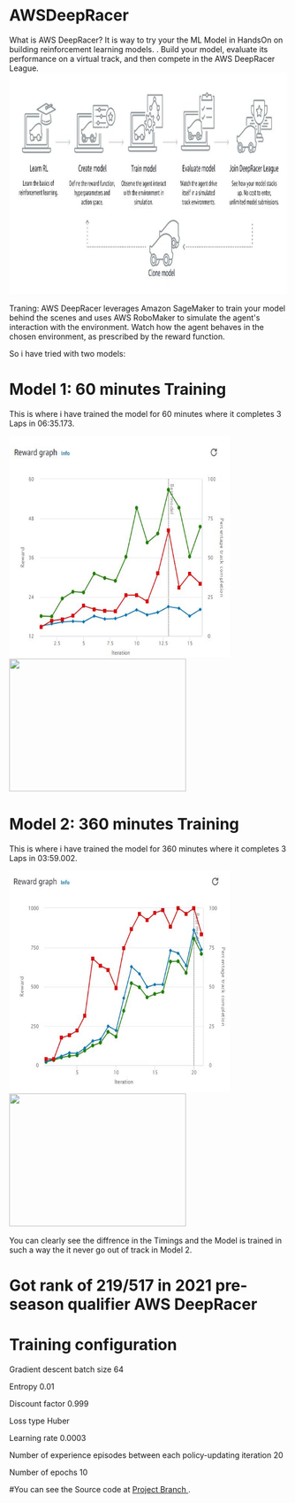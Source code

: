 # AWSDeepRacer
What is AWS DeepRacer?
It is way to try your the ML Model in HandsOn on building reinforcement learning models. .
Build your model, evaluate its performance on a virtual track, and then compete in the AWS DeepRacer League.
<img src="assets/overview.JPG" height="400em" width="800em"/>

Traning:
AWS DeepRacer leverages Amazon SageMaker to train your model behind the scenes and uses AWS RoboMaker to simulate the agent's interaction with the environment. Watch how the agent behaves in the chosen environment, as prescribed by the reward function.

So i have tried with two models:
# Model 1: 60 minutes Training 
This is where i have trained the model for 60 minutes where it completes 3 Laps in 06:35.173.

<img src="assets/flash1.JPG" height="400em" width="400em"/>  <img src="assets/flash1Time60.gif" height="240em" width="320em"/>

# Model 2: 360 minutes Training  
This is where i have trained the model for 360 minutes where it completes 3 Laps in 03:59.002.

<img src="assets/flash2.JPG" height="400em" width="400em"/>  <img src="assets/flash2Time360.gif" height="240em" width="320em"/>

You can clearly see the diffrence in the Timings and the Model is trained in such a way the it never go out of track in Model 2.
# Got rank of 219/517 in 2021 pre-season qualifier AWS DeepRacer

# Training configuration
Gradient descent batch size	64

Entropy	0.01

Discount factor	0.999

Loss type	Huber

Learning rate	0.0003

Number of experience episodes between each policy-updating iteration	20

Number of epochs	10


#You can see the Source code at <a href="https://github.com/pradpant/AWSDeepRacer/tree/project">Project Branch </a>.
